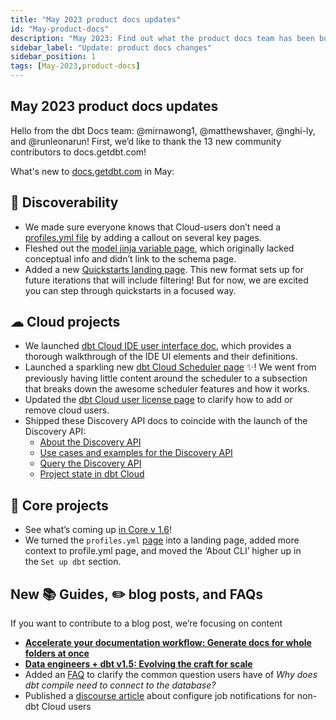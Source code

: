 ```yaml
---
title: "May 2023 product docs updates"
id: "May-product-docs"
description: "May 2023: Find out what the product docs team has been busy doing in the month of May."
sidebar_label: "Update: product docs changes"
sidebar_position: 1
tags: [May-2023,product-docs]
---
```



## May **2023 product docs updates**

Hello from the dbt Docs team: @mirnawong1, @matthewshaver, @nghi-ly, and @runleonarun! First, we’d like to thank the 13 new community contributors to docs.getdbt.com!

What's new to [docs.getdbt.com](http://docs.getdbt.com/) in May:

## 🔎 Discoverability

- We made sure everyone knows that Cloud-users don’t need a [profiles.yml file](/docs/core/connect-data-platform/profiles.yml) by adding a callout on several key pages.
- Fleshed out the [model jinja variable page](/reference/dbt-jinja-functions/model), which originally lacked conceptual info and didn’t link to the schema page.
- Added a new [Quickstarts landing page](/quickstarts). This new format sets up for future iterations that will include filtering! But for now, we are excited you can step through quickstarts in a focused way.

## ☁ Cloud projects

- We launched [dbt Cloud IDE user interface doc](/docs/cloud/dbt-cloud-ide/ide-user-interface), which provides a thorough walkthrough of the IDE UI elements and their definitions.
- Launched a sparkling new [dbt Cloud Scheduler page](/docs/deploy/job-scheduler) ✨! We went from previously having little content around the scheduler to a subsection that breaks down the awesome scheduler features and how it works.
- Updated the [dbt Cloud user license page](/docs/cloud/manage-access/seats-and-users#licenses) to clarify how to add or remove cloud users.
- Shipped these Discovery API docs to coincide with the launch of the Discovery API:
    - [About the Discovery API](/docs/dbt-cloud-apis/discovery-api)
    - [Use cases and examples for the Discovery API](/docs/dbt-cloud-apis/discovery-use-cases-and-examples)
    - [Query the Discovery API](/docs/dbt-cloud-apis/discovery-querying)
    - [Project state in dbt Cloud](/docs/deploy/project-state#project-state-in-dbt-cloud)

## 🎯 Core projects

- See what’s coming up [in Core v 1.6](https://github.com/dbt-labs/docs.getdbt.com/issues?q=is%3Aissue+label%3A%22dbt-core+v1.6%22)!
- We turned the `profiles.yml` [page](/reference/profiles.yml) into a landing page, added more context to profile.yml page, and moved the ‘About CLI’ higher up in the `Set up dbt` section.

## New 📚 Guides, ✏️ blog posts, and FAQs

If you want to contribute to a blog post, we’re focusing on content

- **[Accelerate your documentation workflow: Generate docs for whole folders at once](/blog/generating-dynamic-docs-dbt)**
- **[Data engineers + dbt v1.5: Evolving the craft for scale](/blog/evolving-data-engineer-craft)**
- Added an [FAQ](/faqs/Warehouse/db-connection-dbt-compile) to clarify the common question users have of *Why does dbt compile need to connect to the database?*
- Published a [discourse article](https://discourse.getdbt.com/t/how-to-configure-external-user-email-notifications-in-dbt-cloud/8393) about configure job notifications for non-dbt Cloud users
